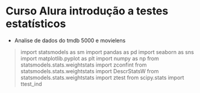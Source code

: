 # Curso Alura introdução a testes estatísticos

- Analise de dados do tmdb 5000 e movielens

>
> import statsmodels as sm
> import pandas as pd
> import seaborn as sns
> import matplotlib.pyplot as plt
> import numpy as np
> from statsmodels.stats.weightstats import zconfint
> from statsmodels.stats.weightstats import DescrStatsW
> from statsmodels.stats.weightstats import ztest
> from scipy.stats import ttest_ind
>